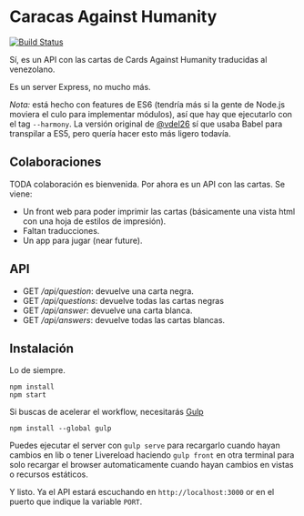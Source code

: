 # Caracas Against Humanity
[![Build Status](https://travis-ci.org/cris7ian/caracas-against-humanity.svg?branch=master)](https://travis-ci.org/cris7ian/caracas-against-humanity)

Sí, es un API con las cartas de Cards Against Humanity traducidas al venezolano.

Es un server Express, no mucho más.

_Nota:_ está hecho con features de ES6 (tendría más si la gente de Node.js moviera el culo para implementar módulos), así que hay que ejecutarlo con el tag `--harmony`. La versión original de [@vdel26](https://github.com/vdel26) sí que usaba Babel para transpilar a ES5, pero quería hacer esto más ligero todavía.

## Colaboraciones
TODA colaboración es bienvenida. Por ahora es un API con las cartas. Se viene:
- Un front web para poder imprimir las cartas (básicamente una vista html con una hoja de estilos de impresión).
- Faltan traducciones.
- Un app para jugar (near future).

## API
- GET _/api/question_: devuelve una carta negra.
- GET _/api/questions_: devuelve todas las cartas negras
- GET _/api/answer_: devuelve una carta blanca.
- GET _/api/answers_: devuelve todas las cartas blancas.

## Instalación
Lo de siempre.

```
npm install
npm start
```

Si buscas de acelerar el workflow, necesitarás [Gulp](http://gulpjs.com/)

```
npm install --global gulp
```

Puedes ejecutar el server con `gulp serve` para recargarlo cuando hayan cambios en lib o tener Livereload haciendo `gulp front` en otra terminal para solo recargar el browser automaticamente cuando hayan cambios en vistas o recursos estáticos.

Y listo. Ya el API estará escuchando en `http://localhost:3000` or en el puerto que indique la variable `PORT`.

